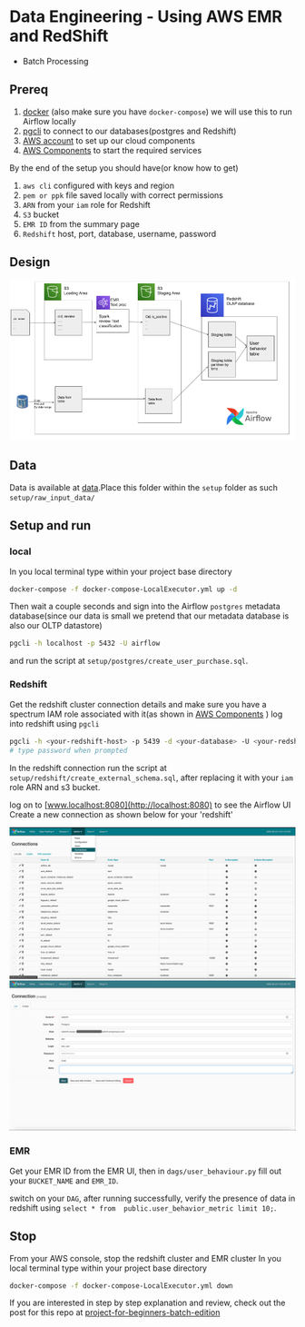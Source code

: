 # Data Engineering - Using AWS EMR and RedShift 
- Batch Processing



## Prereq

1. [docker](https://docs.docker.com/get-docker/) (also make sure you have `docker-compose`) we will use this to run Airflow locally
2. [pgcli](https://github.com/dbcli/pgcli) to connect to our databases(postgres and Redshift)
3. [AWS account](https://aws.amazon.com/) to set up our cloud components
4. [AWS Components](https://www.dropbox.com/s/ql8wxqjjcv42065/aws-components-setup.pdf?dl=0) to start the required services

By the end of the setup you should have(or know how to get)

1. `aws cli` configured with keys and region
2. `pem or ppk` file saved locally with correct permissions
3. `ARN` from your `iam` role for Redshift
4. `S3` bucket
5. `EMR ID` from the summary page
6. `Redshift` host, port, database, username, password

## Design

![Engineering Design](assets/images/eng_spec.png)

## Data

Data is available at [data](https://www.dropbox.com/sh/amdyc6z8744hrl5/AAC2Fnbzb_nLhdT2nGjL7-7ta?dl=0).Place this folder within the `setup` folder as such `setup/raw_input_data/`

## Setup and run

### local

In you local terminal type within your project base directory

```bash
docker-compose -f docker-compose-LocalExecutor.yml up -d
```

Then wait a couple seconds and sign into the Airflow `postgres` metadata database(since our data is small we pretend that our metadata database is also our OLTP datastore)

```bash
pgcli -h localhost -p 5432 -U airflow
```

and run the script at `setup/postgres/create_user_purchase.sql`.

### Redshift

Get the redshift cluster connection details and make sure you have a spectrum IAM role associated with it(as shown in [AWS Components](https://www.dropbox.com/s/ql8wxqjjcv42065/aws-components-setup.pdf?dl=0) )
log into redshift using `pgcli`

```bash
pgcli -h <your-redshift-host> -p 5439 -d <your-database> -U <your-redshift-user>
# type password when prompted
```

In the redshift connection run the script at `setup/redshift/create_external_schema.sql`, after replacing it with your `iam` role ARN and s3 bucket.

log on to [www.localhost:8080](http://localhost:8080) to see the Airflow UI
Create a new connection as shown below for your 'redshift'

![Airflow Redshift Connection](assets/images/airflow_rs_1.png)
![Airflow Redshift Connection](assets/images/airflow_rs_2.png)

### EMR

Get your EMR ID from the EMR UI, then in `dags/user_behaviour.py` fill out your `BUCKET_NAME` and `EMR_ID`.

switch on your `DAG`, after running successfully, verify the presence of data in redshift using
`select * from  public.user_behavior_metric limit 10;`.

## Stop

From your AWS console, stop the redshift cluster and EMR cluster
In you local terminal type within your project base directory
```bash
docker-compose -f docker-compose-LocalExecutor.yml down
```

If you are interested in step by step explanation and review, check out the post for this repo at
[project-for-beginners-batch-edition](https://www.startdataengineering.com/post/data-engineering-project-for-beginners-batch-edition)
